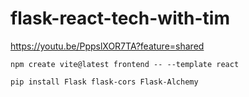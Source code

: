 # flask-react-tech-with-tim
 https://youtu.be/PppslXOR7TA?feature=shared

```shell
npm create vite@latest frontend -- --template react
```

```shell
pip install Flask flask-cors Flask-Alchemy
```